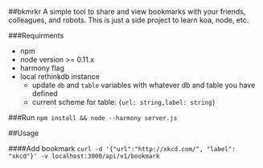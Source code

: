 ##bkmrkr
A simple tool to share and view bookmarks with your friends, colleagues, and robots. This is just a side project to learn koa, node, etc.

###Requirments
- npm
- node version >= 0.11.x
- harmony flag
- local rethinkdb instance
  - update `db` and `table` variables with whatever db and table you have defined
  - current scheme for table: `{url: string,label: string}`

###Run
`npm install && node --harmony server.js`

##Usage

####Add bookmark
`curl -d '{"url":"http://xkcd.com/", "label": "xkcd"}' -v localhost:3000/api/v1/bookmark`
